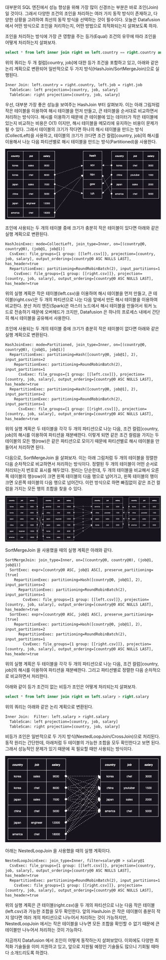 대부분의 SQL 엔진에서 성능 향상을 위해 가장 많이 신경쓰는 부분은 바로 조인(Join)일 것이다. 그래서 다양한 조건의 조인을 처리하는 여러 가지 동작 방식이 존재하고, 다양한 상황을 고려하여 최선의 동작 방식을 선택하는 것이 필수이다. 오늘은 Datafusion 에서 어떤 방식으로 조인을 처리하는지, 어떤 방법으로 최적화되는지 살펴보도록 하자.

조인을 처리하는 방식에 가장 큰 영향을 주는 등가(Equal) 조건의 유무에 따라 조인을 어떻게 처리하는지 살펴보자.

```sql
select * from left inner join right on left.country == right.country and left.job == right.job
```

위의 쿼리는 두 개 컬럼[country, job]에 대한 등가 조건을 포함하고 있고, 아래와 같은 논리 계획으로 변환되어 일반적으로 두 가지 방식(HashJoin/SortMergeJoin)으로 실행된다.

```
Inner Join: left.country = right.country, left.job = right.job
  TableScan: left projection=[country, job, salary]
  TableScan: right projection=[country, job, salary]
```

우선, 대부분 가장 좋은 성능을 보여주는 HashJoin 부터 살펴보자. 이는 아래 그림처럼 작은 테이블을 이용하여 해시 테이블을 먼저 만들고, 큰 테이블을 순서대로 비교하면서 처리하는 방식이다. 해시를 이용하기 때문에 큰 테이블에 있는 데이터가 작은 테이블에 있는지 비교하는 비용은 O(1) 이지만, 해시 테이블을 메모리에 유지하는 비용이 문제가 될 수 있다. 그래서 테이블의 크기가 작다면 하나의 해시 테이블을 만드는 방식(CollectLeft)을 사용하고, 테이블의 크기가 크다면 조건 컬럼[country, job]의 해시를 이용해서 나눈 다음 파티션별로 해시 테이블을 만드는 방식(Partitioned)을 사용한다.

![join2.png](./join2.png)

조인에 사용되는 두 개의 테이블 중에 크기가 충분히 작은 테이블이 있다면 아래와 같은 실행 계획으로 변환된다.

```
HashJoinExec: mode=CollectLeft, join_type=Inner, on=[(country@0, country@0), (job@1, job@1)]
  CsvExec: file_groups={1 group: [[left.csv]]}, projection=[country, job, salary], output_ordering=[country@0 ASC NULLS LAST], has_header=true
  RepartitionExec: partitioning=RoundRobinBatch(2), input_partitions=1
    CsvExec: file_groups={1 group: [[right.csv]]}, projection=[country, job, salary], output_ordering=[country@0 ASC NULLS LAST], has_header=true
```

위의 실행 계획은 작은 테이블(left.csv)을 이용하여 해시 테이블을 먼저 만들고, 큰 테이블(right.csv)은 두 개의 파티션으로 나눈 다음 앞에서 만든 해시 테이블을 이용하여 비교한다. 분산 처리 엔진(Spark)은 마스터 노드에서 해시 테이블을 만들어서 워커 노드로 전송하기 때문에 오버헤드가 크지만, Datafusion 은 하나의 프로세스 내에서 간단히 해시 테이블을 공유해서 사용한다.

조인에 사용되는 두 개의 테이블 중에 크기가 충분히 작은 테이블이 없다면 아래와 같은 실행 계획으로 변환된다.

```
HashJoinExec: mode=Partitioned, join_type=Inner, on=[(country@0, country@0), (job@1, job@1)]
  RepartitionExec: partitioning=Hash([country@0, job@1], 2), input_partitions=2
    RepartitionExec: partitioning=RoundRobinBatch(2), input_partitions=1
      CsvExec: file_groups={1 group: [[left.csv]]}, projection=[country, job, salary], output_ordering=[country@0 ASC NULLS LAST], has_header=true
  RepartitionExec: partitioning=Hash([country@0, job@1], 2), input_partitions=2
    RepartitionExec: partitioning=RoundRobinBatch(2), input_partitions=1
      CsvExec: file_groups={1 group: [[right.csv]]}, projection=[country, job, salary], output_ordering=[country@0 ASC NULLS LAST], has_header=true
```

위의 실행 계획은 두 테이블을 각각 두 개의 파티션으로 나눈 다음, 조건 컬럼[country, job]의 해시를 이용하여 파티션을 재분배한다. 이렇게 되면 같은 조건 컬럼을 가지는 두 테이블의 모든 행(row)은 같은 파티션으로 모이기 때문에 파티션별로 해시 테이블을 만들어서 처리하면 된다.

다음으로, SortMergeJoin 을 살펴보자. 이는 아래 그림처럼 두 개의 테이블을 정렬한 다음 순차적으로 비교하면서 처리하는 방식이다. 정렬된 두 개의 테이블이 어떤 순서로 처리되는지 번호로 표시를 해두었다. 원리는 단순한데, 두 개의 테이블을 비교해서 오른쪽 테이블의 행(row)이 크면 왼쪽 테이블의 다음 행으로 넘어가고, 왼쪽 테이블의 행이 크면 오른쪽 테이블의 다음 행으로 넘어간다. 이런 방식으로 하면 빠짐없이 같은 조건 컬럼을 가지는 모든 행의 조합을 찾을 수 있다.

![join1.png](./join1.png)

SortMergeJoin 을 사용했을 때의 실행 계획은 아래와 같다.

```
SortMergeJoin: join_type=Inner, on=[(country@0, country@0), (job@1, job@1)]
  SortExec: expr=[country@0 ASC, job@1 ASC], preserve_partitioning=[true]
    RepartitionExec: partitioning=Hash([country@0, job@1], 2), input_partitions=2
      RepartitionExec: partitioning=RoundRobinBatch(2), input_partitions=1
        CsvExec: file_groups={1 group: [[left.csv]]}, projection=[country, job, salary], output_ordering=[country@0 ASC NULLS LAST], has_header=true
  SortExec: expr=[country@0 ASC, job@1 ASC], preserve_partitioning=[true]
    RepartitionExec: partitioning=Hash([country@0, job@1], 2), input_partitions=2
      RepartitionExec: partitioning=RoundRobinBatch(2), input_partitions=1
        CsvExec: file_groups={1 group: [[right.csv]]}, projection=[country, job, salary], output_ordering=[country@0 ASC NULLS LAST], has_header=true
```

위의 실행 계획은 두 테이블을 각각 두 개의 파티션으로 나눈 다음, 조건 컬럼[country, job]의 해시를 이용하여 파티션을 재분배한다. 그리고 파티션별로 정렬한 다음 순차적으로 비교하면서 처리한다.

아래와 같이 등가 조건이 없는 비등가 조인은 어떻게 처리되는지 살펴보자.

```sql
select * from left inner join right on left.salary > right.salary
```

위의 쿼리는 아래와 같은 논리 계획으로 변환된다.

```
Inner Join:  Filter: left.salary > right.salary
  TableScan: left projection=[country, job, salary]
  TableScan: right projection=[country, job, salary]
```

비등가 조인은 일반적으로 두 가지 방식(NestedLoopJoin/CrossJoin)으로 처리된다. 동작 원리는 간단한데, 아래처럼 두 테이블의 가능한 조합을 모두 확인한다고 보면 된다. 그래서 성능적인 문제가 있기 때문에 꼭 필요할 때만 사용되는 방식이다.

![join0.png](./join0.png)

아래는 NestedLoopJoin 을 사용했을 때의 실행 계획이다.

```
NestedLoopJoinExec: join_type=Inner, filter=salary@0 > salary@1
  CsvExec: file_groups={1 group: [[left.csv]]}, projection=[country, job, salary], output_ordering=[country@0 ASC NULLS LAST], has_header=true
  RepartitionExec: partitioning=RoundRobinBatch(2), input_partitions=1
    CsvExec: file_groups={1 group: [[right.csv]]}, projection=[country, job, salary], output_ordering=[country@0 ASC NULLS LAST], has_header=true
```

위의 실행 계획은 큰 테이블(right.csv)을 두 개의 파티션으로 나눈 다음 작은 테이블(left.csv)과 가능한 조합을 모두 확인한다. 앞의 HashJoin 은 작은 테이블이 충분히 작지 않다면 여러 개의 파티션으로 나누어서 처리하는 것이 가능하지만, NestedLoopJoin 에서는 작은 테이블을 나누면 모든 조합을 확인할 수 없기 때문에 큰 테이블만 나누어서 처리하는 것이 가능하다.

지금까지 Datafusion 에서 조인이 어떻게 동작하는지 살펴보았다. 이외에도 다양한 최적화 기술들을 이미 지원하고 있고, 앞으로 지원될 예정인 기술들도 많으니 기회될 때마다 소개드리도록 하겠다.
